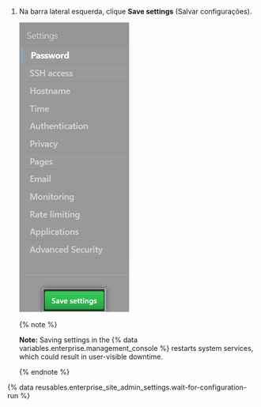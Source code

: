 1. Na barra lateral esquerda, clique **Save settings** (Salvar configurações).

   ![Screenshot of the save settings button in the {% data variables.enterprise.management_console %}](/assets/images/enterprise/management-console/save-settings.png)

   {% note %}

   **Note:** Saving settings in the {% data variables.enterprise.management_console %} restarts system services, which could result in user-visible downtime.

   {% endnote %}

{% data reusables.enterprise_site_admin_settings.wait-for-configuration-run %}